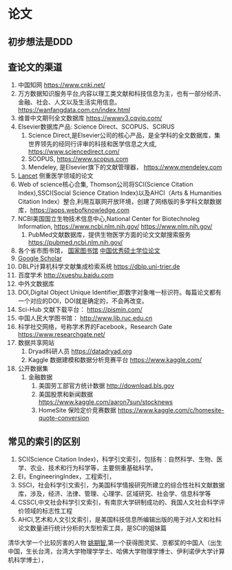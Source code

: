 # 论文

## 初步想法是DDD

### 

## 查论文的渠道

1. 中国知网 https://www.cnki.net/
1. 万方数据知识服务平台,内容以理工类文献和科技信息为主，也有一部分经济、金融、社会、人文以及生活实用信息。 https://wanfangdata.com.cn/index.html
1. 维普中文期刊全文数据库 https://wwwv3.cqvip.com/
1. Elsevier数据库产品: Science Direct、SCOPUS、SCIRUS
    1. Science Direct,是Elsevier公司的核心产品，是全学科的全文数据库，集世界领先的经同行评审的科技和医学信息之大成, https://www.sciencedirect.com/
    1. SCOPUS, https://www.scopus.com
    1. Mendeley, 是Elsevier旗下的文献管理器， https://www.mendeley.com
1. [Lancet](https://www.thelancet.com/) 侧重医学领域的论文
1. Web of science核心合集, Thomson公司将SCI(Science Citation Index),SSCI(Social Science Citation Index)以及AHCI（Arts & Humanities Citation Index）整合,利用互联网开放环境，创建了网络版的多学科文献数据库，https://apps.webofknowledge.com
1. NCBI美国国立生物技术信息中心,National Center for Biotechnoleg Information, https://www.ncbi.nlm.nih.gov/ https://www.nlm.nih.gov/
    1. PubMed文献数据库，提供生物医学方面的论文文献搜索服务 https://pubmed.ncbi.nlm.nih.gov/
1. 各个省市图书馆， [国家图书馆](https://www.nlc.cn/web/index.shtml) [中国优秀硕士学位论文](http://202.106.125.35/kns55/brief/result.aspx?dbPrefix=CMFD)
1. [Google Scholar](https://scholar.google.com/)
1. DBLP计算机科学文献集成检索系统 https://dblp.uni-trier.de
1. 百度学术 http://xueshu.baidu.com
1. 中外文数据库
1. DOI,Digital Object Unique Identifier,即数字对象唯一标识符。每篇论文都有一个对应的DOI，DOI就是确定的，不会再改变。
1. Sci-Hub 文献下载平台： https://pismin.com/
1. 中国人民大学图书馆： http://www.lib.ruc.edu.cn
1. 科学社交网络，号称学术界的Facebook，Research Gate https://www.researchgate.net/
1. 数据共享网站
    1. Dryad科研人员 https://datadryad.org
    1. Kaggle 数据建模和数据分析竞赛平台 https://www.kaggle.com/
1. 公开数据集
    1. 金融数据
        1. 美国劳工部官方统计数据 http://download.bls.gov
        1. 美国股票和新闻数据 https://www.kaggle.com/aaron7sun/stocknews
        1. HomeSite 保险定价竞赛数据 https://www.kaggle.com/c/homesite-quote-conversion

## 常见的索引的区别

1. SCI(Science Citation Index)，科学引文索引，包括有：自然科学、生物、医学、农业、技术和行为科学等，主要侧重基础科学。
1. EI，EngineeringIndex，工程索引，
1. SSCI，社会科学引文索引，为美国科学情报研究所建立的综合性社科文献数据库，涉及，经济、法律、管理、心理学、区域研究、社会学、信息科学等
1. CSSCI,中文社会科学引文索引，有南京大学研制成功的、我国人文社会科学评价领域的标志性工程
1. AHCI,艺术和人文引文索引，是美国科技信息所编辑出版的用于对人文和社科论文数量进行统计分析的大型检索工具，是SCI的姐妹篇

清华大学一个比较厉害的人物 [姚期智](https://iiis.tsinghua.edu.cn/zh/yao/),第一个获得图灵奖、京都奖的中国人（出生中国，生长台湾，台湾大学物理学学士、哈佛大学物理学博士、伊利诺伊大学计算机科学博士），